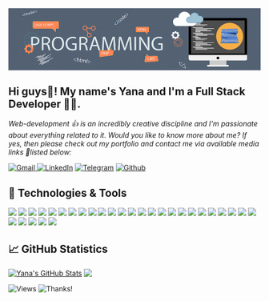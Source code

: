 <img align="center" alt="header" src="https://github.com/Yana-Filippova/Yana-Filippova/blob/main/header.jpg" />

## Hi guys👋! My name's Yana and I'm a Full Stack Developer 👩‍💻.                
<i>Web-development 👍 is an incredibly creative discipline and I'm passionate about everything related to it.
Would you like to know more about me? If yes, then please check out my portfolio and contact me via available media links 🚩listed below:</i> 

<!-- Social links -->
<a href="mailto:yanafilippova20@gmail.com" rel="noopener noreferrer" target="_blank"><img alt="Gmail" src="https://img.shields.io/badge/Gmail-D14836?&logo=gmail&logoColor=white" /> </a><a href="https://www.linkedin.com/in/.../" rel="noopener noreferrer" target="_blank"><img alt="LinkedIn" src="https://img.shields.io/badge/linkedin-0077B5?&logo=linkedin&logoColor=white" /></a> <a href="https://t.me/IanaFilippova" rel="noopener noreferrer" target="_blank"><img alt="Telegram" src="https://img.shields.io/badge/Telegram-0088CC?logo=telegram&logoColor=white" /></a> <a href="https://github.com/Yana-Filippova" rel="noopener noreferrer" target="_blank"><img alt="Github" src="https://img.shields.io/badge/GitHub-333?logo=github&logoColor=white" /></a>  

## 🔧 Technologies & Tools
![](https://img.shields.io/badge/Code-HTML5-informational?style=flat&logo=HTML5&logoColor=white&color=fe5a1d) 
![](https://img.shields.io/badge/Style-CSS3-informational?style=flat&logo=CSS3&logoColor=white&color=fe5a1d) 
![](https://img.shields.io/badge/Style-Sass-informational?style=flat&logo=Sass&logoColor=white&color=fe5a1d) 
![](https://img.shields.io/badge/Code-JavaScript-informational?style=flat&logo=JavaScript&logoColor=white&color=fe5a1d) 
![](https://img.shields.io/badge/Code-React-informational?style=flat&logo=react&logoColor=white&color=fe5a1d) 
![](https://img.shields.io/badge/Code-Redux-informational?style=flat&logo=Redux&logoColor=white&color=fe5a1d) 
![](https://img.shields.io/badge/Code-Node.js-informational?style=flat&logo=Node.js&logoColor=white&color=fe5a1d) 
![](https://img.shields.io/badge/Tools-Parcel-informational?style=flat&logo=Parcel&logoColor=white&color=fe5a1d) 
![](https://img.shields.io/badge/Tools-GitHub-informational?style=flat&logo=GitHub&logoColor=white&color=fe5a1d) 
![](https://img.shields.io/badge/Tools-Postman-informational?style=flat&logo=Postman&logoColor=white&color=fe5a1d) 
![](https://img.shields.io/badge/Tools-Webpack-informational?style=flat&logo=Webpack&logoColor=white&color=fe5a1d)
![](https://img.shields.io/badge/Tools-Babel-informational?style=flat&logo=Babel&logoColor=white&color=fe5a1d)
![](https://img.shields.io/badge/Tools-Handlebars.js-informational?style=flat&logo=Handlebars.js&logoColor=white&color=fe5a1d)
![](https://img.shields.io/badge/Tools-Material%20UI-informational?style=flat&logo=Material%20UI&logoColor=white&color=fe5a1d)
![](https://img.shields.io/badge/Tools-GitBash-informational?style=flat&logo=GitBash&logoColor=white&color=fe5a1d)
![](https://img.shields.io/badge/Tools-Jira-informational?style=flat&logo=JiraSoftware&logoColor=white&color=fe5a1d)
![](https://img.shields.io/badge/Tools-Figma-informational?style=flat&logo=Figma&logoColor=white&color=fe5a1d)
![](https://img.shields.io/badge/Tools-VSC-informational?style=flat&logo=Visual%20Studio%20Code&logoColor=white&color=fe5a1d) 
![](https://img.shields.io/badge/Tools-Ajax-informational?style=flat&logo=Ajax&logoColor=white&color=fe5a1d) 
![](https://img.shields.io/badge/Tools-Git-informational?style=flat&logo=Git&logoColor=white&color=fe5a1d) 
![](https://img.shields.io/badge/Tools-NPM-informational?style=flat&logo=npm&logoColor=white&color=fe5a1d) 
![](https://img.shields.io/badge/Tools-Netlify-informational?style=flat&logo=netlify&logoColor=white&color=fe5a1d)
![](https://img.shields.io/badge/Code-MongoDB-informational?style=flat&logo=MongoDB&logoColor=white&color=fe5a1d) 
![](https://img.shields.io/badge/Code-DBeaver-informational?style=flat&logo=DBeaver&logoColor=white&color=fe5a1d) 
![](https://img.shields.io/badge/Code-Express-informational?style=flat&logo=Express&logoColor=white&color=fe5a1d) 
![](https://img.shields.io/badge/Code-Docker-informational?style=flat&logo=Docker&logoColor=white&color=fe5a1d) 
![](https://img.shields.io/badge/Code-Mongoose-informational?style=flat&logo=Mongoose&logoColor=white&color=fe5a1d) 
![](https://img.shields.io/badge/Code-Socket.io-informational?style=flat&logo=Socket.io&logoColor=white&color=fe5a1d) 
![](https://img.shields.io/badge/Code-Bootstrap-informational?style=flat&logo=Bootstrap&logoColor=white&color=fe5a1d)
![](https://img.shields.io/badge/Code-TypeScript-informational?style=flat&logo=TypeScript&logoColor=white&color=fe5a1d) 

<!-- ![](https://img.shields.io/badge/Tools-Agile-informational?style=flat&logo=Agile&logoColor=white&color=fe5a1d) 
![](https://img.shields.io/badge/Tools-Scrum-informational?style=flat&logo=Scrum&logoColor=white&color=fe5a1d)  -->

## &#x1f4c8; GitHub Statistics

<p><a href="https://github.com/Yana-Filippova/Yana-Filippova">
<img align="center" src="https://github-readme-stats.vercel.app/api?username=Yana-Filippova&show_icons=true&line_height=20&count_private=true&title_color=ffffff&text_color=c9cacc&icon_color=fe5a1d&bg_color=36454f&card_width=300" alt="Yana's GitHub Stats" /></a> <a href="https://github.com/Yana-Filippova/Yana-Filippova"><img align="center" src="https://github-readme-stats.vercel.app/api/top-langs/?username=Yana-Filippova&title_color=ffffff&show_icons=true&line_height=20&text_color=c9cacc&icon_color=fe5a1d&bg_color=36454f&layout=compact&langs_count=6&card_width=272" />
</a></p>

<!-- ## &#127937; Profile Visits  -->
![Views](https://komarev.com/ghpvc/?username=Yana-Filippova&color=fe5a1d) ![Thanks!](https://img.shields.io/badge/Thanks%20for%20visiting-!-1EAEDB.svg?color=fe5a1d)
       
